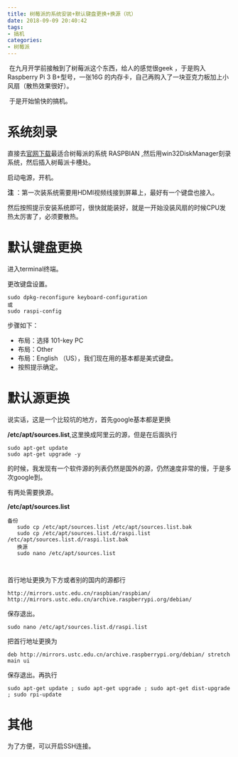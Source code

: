 ```yaml
---
title: 树莓派的系统安装+默认键盘更换+换源（坑）
date: 2018-09-09 20:40:42
tags:
- 搞机
categories:
- 树莓派
---
```


​	在九月开学前接触到了树莓派这个东西，给人的感觉很geek ，于是购入Raspberry Pi 3 B+型号，一张16G 的内存卡，自己再购入了一块亚克力板加上小风扇（散热效果很好）。

​	于是开始愉快的搞机。

<!--more-->

# 系统刻录

直接去[官网下载](https://www.raspberrypi.org/downloads/raspbian/)最适合树莓派的系统 RASPBIAN ,然后用win32DiskManager刻录系统，然后插入树莓派卡槽处。

启动电源，开机。

**注** ：第一次装系统需要用HDMI视频线接到屏幕上，最好有一个键盘也接入。

然后按照提示安装系统即可，很快就能装好，就是一开始没装风扇的时候CPU发热太厉害了，必须要散热。

# 

# 默认键盘更换

进入terminal终端。

更改键盘设置。

```shell
sudo dpkg-reconfigure keyboard-configuration
或
sudo raspi-config
```

步骤如下：

* 布局：选择 101-key PC
* 布局：Other
* 布局：English （US），我们现在用的基本都是美式键盘。
* 按照提示确定。

# 默认源更换

说实话，这是一个比较坑的地方，首先google基本都是更换

**/etc/apt/sources.list**,这里换成阿里云的源，但是在后面执行

```shell
sudo apt-get update
sudo apt-get upgrade -y
```

的时候，我发现有一个软件源的列表仍然是国外的源，仍然速度非常的慢，于是多次google到。

有两处需要换源。

**/etc/apt/sources.list**

```shell
备份
   sudo cp /etc/apt/sources.list /etc/apt/sources.list.bak
   sudo cp /etc/apt/sources.list.d/raspi.list /etc/apt/sources.list.d/raspi.list.bak
   换源
   sudo nano /etc/apt/sources.list
   
   
```
首行地址更换为下方或者别的国内的源都行
```
http://mirrors.ustc.edu.cn/raspbian/raspbian/
http://mirrors.ustc.edu.cn/archive.raspberrypi.org/debian/
```

保存退出。

```shell
sudo nano /etc/apt/sources.list.d/raspi.list
```

把首行地址更换为

```shell
deb http://mirrors.ustc.edu.cn/archive.raspberrypi.org/debian/ stretch main ui
```

保存退出。再执行

```shell
sudo apt-get update ; sudo apt-get upgrade ; sudo apt-get dist-upgrade ; sudo rpi-update
```

# 其他

为了方便，可以开启SSH连接。





